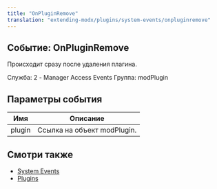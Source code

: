 ```yaml
---
title: "OnPluginRemove"
translation: "extending-modx/plugins/system-events/onpluginremove"
---
```


## Событие: OnPluginRemove

Происходит сразу после удаления плагина.

Служба: 2 - Manager Access Events
Группа: modPlugin

## Параметры события

| Имя    | Описание                    |
| ------ | --------------------------- |
| plugin | Ссылка на объект modPlugin. |

## Смотри также

- [System Events](extending-modx/plugins/system-events "System Events")
- [Plugins](extending-modx/plugins "Plugins")
